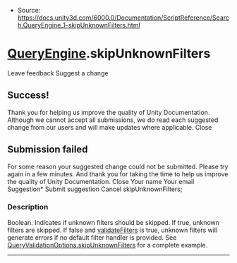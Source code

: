 * Source: https://docs.unity3d.com/6000.0/Documentation/ScriptReference/Search.QueryEngine_1-skipUnknownFilters.html

#  [QueryEngine<T0>](https://docs.unity3d.com/6000.0/Documentation/ScriptReference/Search.QueryEngine_1.html).skipUnknownFilters
Leave feedback
Suggest a change
## Success!
Thank you for helping us improve the quality of Unity Documentation. Although we cannot accept all submissions, we do read each suggested change from our users and will make updates where applicable.
Close
## Submission failed
For some reason your suggested change could not be submitted. Please <a>try again</a> in a few minutes. And thank you for taking the time to help us improve the quality of Unity Documentation.
Close
Your name Your email Suggestion* Submit suggestion
Cancel
skipUnknownFilters; 
### Description
Boolean. Indicates if unknown filters should be skipped. If true, unknown filters are skipped. If false and [validateFilters](https://docs.unity3d.com/6000.0/Documentation/ScriptReference/Search.QueryEngine_1-validateFilters.html) is true, unknown filters will generate errors if no default filter handler is provided.
See [QueryValidationOptions.skipUnknownFilters](https://docs.unity3d.com/6000.0/Documentation/ScriptReference/Search.QueryValidationOptions-skipUnknownFilters.html) for a complete example.
* * *
